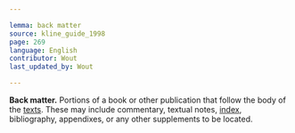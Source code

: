 ```yaml
---

lemma: back matter
source: kline_guide_1998
page: 269
language: English
contributor: Wout
last_updated_by: Wout

---
```


**Back matter.** Portions of a book or other publication that follow the body of the [texts](text.html). These may include commentary, textual notes, [index](index.html), bibliography, appendixes, or any other supplements to be located.

